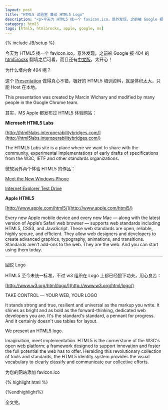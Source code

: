 ```yaml
---
layout: post
title: "HTML5 试验室 兼谈 HTML5 Logo"
description: "<p>今天为 HTML5 找一个 favicon.ico，意外发现，之前被 Google 报 404 的 <a href='http://www.html5rocks.com/en/' target='_blank'>html5rocks</a> 翻墙之后可看，而且还有<a href='http://www.html5rocks.com/zh/' target='_blank'>中文版</a>，太开心！</p><p>为什么墙内会 404 呢？</p><p>这个 <a href='http://slides.html5rocks.com/#landing-slide' target='_blank'>Presentation</a> 做得真心不错，极好的 HTML5 培训资料，就是体积太大，只能 Host 在本地。</p><p>This presentation was created by Marcin Wichary and modified by many people in the Google Chrome team.</p><p>其实，MS Apple 都发布过 HTML5 体验网站。</p>"
category: html5
tags: [html5, html5rocks, apple, google, ms]
---
```

{% include JB/setup %}

今天为 HTML5 找一个 favicon.ico，意外发现，之前被 Google 报 404 的 [html5rocks](http://www.html5rocks.com/en/) 翻墙之后可看，而且还有[中文版](http://www.html5rocks.com/zh/)，太开心！

为什么墙内会 404 呢？

这个 [Presentation](http://slides.html5rocks.com/#landing-slide) 做得真心不错，极好的 HTML5 培训资料，就是体积太大，只能 Host 在本地。

This presentation was created by Marcin Wichary and modified by many people in the Google Chrome team. 

其实，MS Apple 都发布过 HTML5 体验网站：

**Microsoft HTML5 Labs**

[http://html5labs.interoperabilitybridges.com/](http://html5labs.interoperabilitybridges.com/)

The HTML5 Labs site is a place where we want to share with the community, experimental implementations of early drafts of specifications from the W3C, IETF and other standards organizations.

微软另外两个体验 HTML5 的作品：

[Meet the New Windows Phone](http://www.windowsphone.com/en-us/cmpn/demo)

[Internet Explorer Test Drive](http://ie.microsoft.com/testdrive/)

**Apple HTML5**

[http://www.apple.com/html5/](http://www.apple.com/html5/)

Every new Apple mobile device and every new Mac — along with the latest version of Apple’s Safari web browser — supports web standards including HTML5, CSS3, and JavaScript. These web standards are open, reliable, highly secure, and efficient. They allow web designers and developers to create advanced graphics, typography, animations, and transitions. Standards aren’t add-ons to the web. They are the web. And you can start using them today.


----

回说 Logo

HTML5 至今未统一标准，不过 w3 组织在 Logo 上都已经狠下功夫，用心良苦：

[http://www.w3.org/html/logo/](http://www.w3.org/html/logo/)

TAKE CONTROL — YOUR WEB, YOUR LOGO

It stands strong and true, resilient and universal as the markup you write. It shines as bright and as bold as the forward-thinking, dedicated web developers you are. It's the standard's standard, a pennant for progress. And it certainly doesn't use tables for layout.

We present an HTML5 logo.

Imagination, meet implementation. HTML5 is the cornerstone of the W3C's open web platform; a framework designed to support innovation and foster the full potential the web has to offer. Heralding this revolutionary collection of tools and standards, the HTML5 identity system provides the visual vocabulary to clearly classify and communicate our collective efforts.

为您的网站添加 favicon.ico

{% highlight html %}
<link rel="shortcut icon" href="favicon.ico" type="image/x-icon">
<link rel="icon" href="favicon.ico" type="image/ico">
{%endhighlight%}

全文完。